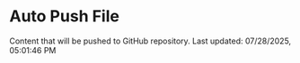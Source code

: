 # Auto Push File

Content that will be pushed to GitHub repository.
Last updated: 07/28/2025, 05:01:46 PM